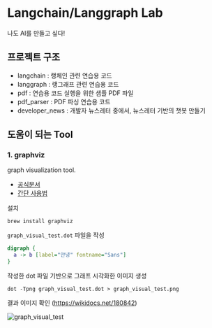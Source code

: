 # Langchain/Langgraph Lab
나도 AI를 만들고 싶다!

## 프로젝트 구조
- langchain : 랭체인 관련 연습용 코드
- langgraph : 랭그래프 관련 연습용 코드
- pdf : 연습용 코드 실행을 위한 샘플 PDF 파일
- pdf_parser : PDF 파싱 연습용 코드
- developer_news : 개발자 뉴스레터 중에서, 뉴스레터 기반의 챗봇 만들기

## 도움이 되는 Tool
### 1. graphviz
graph visualization tool.
- [공식문서](https://graphviz.org/about/)
- [간단 사용법](https://wikidocs.net/180842)

설치
```shell
brew install graphviz
```

`graph_visual_test.dot` 파일을 작성
```dot
digraph {
  a -> b [label="안녕" fontname="Sans"]
}
```

작성한 dot 파일 기반으로 그래프 시각화한 이미지 생성
```shell
dot -Tpng graph_visual_test.dot > graph_visual_test.png
```

결과 이미지 확인 (https://wikidocs.net/180842)

![graph_visual_test](https://wikidocs.net/images/page/180842/graphviz_korean.png)
